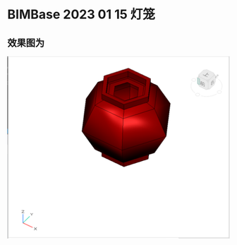 # BIMBase 2023 01 15 灯笼
## 效果图为
![alt 灯笼效果图](./img/%E7%81%AF%E7%AC%BC%E6%95%88%E6%9E%9C%E5%9B%BE.png)
